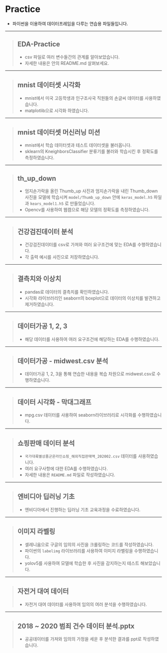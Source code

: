 # Practice
- 파이썬을 이용하여 데이터프레임을 다루는 연습용 파일들입니다.
***
>## EDA-Practice
>- csv 파일로 여러 변수들간의 관계를 알아보았습니다.
>- 자세한 내용은 안의 README.md 살펴보세요.
***
>## mnist 데이터셋 시각화
>- mnist에서 미국 고등학생과 인구조사국 직원들의 손글씨 데이터를 사용하였습니다.
>- matplotlib으로 시각화 하였습니다.
***
>## mnist 데이터셋 머신러닝 미션
>- mnist에서 학습 데이터셋과 테스트 데이터셋을 불러옵니다.
>- sklearn의 KneighborsClassifier 분류기를 불러와 학습시킨 후 정확도를 측정하였습니다.
***
>## th_up_down
>- 엄지손가락을 올린 Thumb_up 사진과 엄지손가락을 내린 Thumb_down 사진을 모델에 학습시켜 `model/Thumb_up_down` 안에 `keras_model.h5` 파일과 `kears_model1.h5` 로 만들었습니다.
>- Opencv를 사용하여 웹캠으로 해당 모델의 정확도를 측정하였습니다.
***
>## 건강검진데이터 분석
>- 건강검진데이터를 csv로 가져와 여러 요구조건에 맞는 EDA를 수행하였습니다.
>- 각 출력 예시를 사진으로 저장하였습니다.
***
>## 결측치와 이상치
>- pandas로 데이터의 결측치를 확인하였습니다.
>- 시각화 라이브러리인 seaborn의 boxplot으로 데이터의 이상치를 발견하고 제거하였습니다.
***
>## 데이터가공 1, 2, 3
>- 해당 데이터를 사용하여 여러 요구조건에 해당하는 EDA를 수행하였습니다.
***
>## 데이터가공 - midwest.csv 분석
>- 데이터가공 1, 2, 3을 통해 연습한 내용을 복습 차원으로 midwest.csv로 수행하였습니다.
***
>## 데이터 시각화 - 막대그래프
>- mpg.csv 데이터를 사용하여 seaborn라이브러리로 시각화를 수행하였습니다.
***
>## 쇼핑판매 데이터 분석
>- `국가대륙별상품군온라인쇼핑_해외직접판매액_202002.csv` 데이터를 사용하였습니다.
>- 여러 요구사항에 대한 EDA를 수행하였습니다.
>- 자세한 내용은 `README.md` 파일로 작성하였습니다.
***
>## 엔비디아 딥러닝 기초
>- 엔비디아에서 진행하는 딥러닝 기초 교육과정을 수료하였습니다.
***
>## 이미지 라벨링
>- 셀레니움으로 구글의 임의의 사진을 크롤링하는 코드를 작성하였습니다.
>- 파이썬의 `labelimg` 라이브러리를 사용하여 이미지 라벨링을 수행하였습니다.
>- yolov5를 사용하여 모델에 학습한 후 사진을 감지하는지 테스트 해보았습니다.
*** 
>## 자전거 대여 데이터
>- 자전거 대여 데이터를 사용하여 임의의 여러 분석을 수행하였습니다.
***
>## 2018 ~ 2020 범죄 건수 데이터 분석.pptx
>- 공공데이터를 가져와 임의의 가정을 세운 후 분석한 결과를 ppt로 작성하였습니다.
